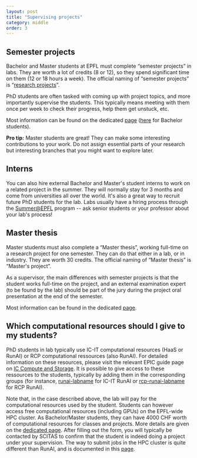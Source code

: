 ```yaml
---
layout: post
title: "Supervising projects"
category: middle
order: 3
---
```


## Semester projects

Bachelor and Master students at EPFL must complete “semester projects” in labs. They are worth a lot of credits (8 or 12), so they spend significant time on them (12 or 18 hours a week). The official naming of “semester projects” is “[research projects](https://staging-edu.epfl.ch/coursebook/en/research-project-in-computer-science-ii-CS-498)”.

PhD students are often tasked with coming up with project topics, and more importantly supervise the students. This typically means meeting with them once per week to check their progress, help them get unstuck, etc.

Most information can be found on the dedicated [page](https://www.epfl.ch/schools/ic/education/master/semester-project-msc/) ([here](https://www.epfl.ch/schools/ic/education/bachelor/semester-project/) for Bachelor students).

**Pro tip:** Master students are great! They can make some interesting contributions to your work. Do not assign essential parts of your research but interesting branches that you might want to explore later.

## Interns

You can also hire external Bachelor and Master's student interns to work on a related project in the summer. They will normally stay for 3 months and come from universities all over the world. It's also a great way to recruit future PhD students for the lab. Labs usually have a hiring process through the [Summer@EPFL](https://summer.epfl.ch/) program -- ask senior students or your professor about your lab's process! 

## Master thesis

Master students must also complete a “Master thesis”, working full-time on a research project for one semester. They can do that either in a lab, or in industry. They are worth 30 credits. The official naming of “Master thesis” is “Master's project”.

As a supervisor, the main differences with semester projects is that the student works full-time on the project, and an external examination expert (to be found by the lab) should be part of the jury during the project oral presentation at the end of the semester.

Most information can be found in the dedicated [page](https://www.epfl.ch/schools/ic/education/master/master-project/).

## Which computational resources should I give to my students?

PhD students in lab typically use IC-IT computational resources (HaaS or RunAI) or RCP computational ressources (also RunAI). For detailed information on these resources, please visit the relevant EPIC guide page on [IC Compute and Storage](https://epic-guide.github.io/middle/ic-compute-storage). It is possible to give access to these ressources to the students, typically by adding them in the corresponding groups (for instance, [runai-labname](https://groups.epfl.ch/#/home/S28631?opentab=members) for IC-IT RunAI or [rcp-runai-labname](https://groups.epfl.ch/#/home/S31619?opentab=members) for RCP RunAI).

Note that, in the case described above, the lab will pay for the computational resources used by the student. 
Students can however access free computational resources (including GPUs) on the EPFL-wide HPC cluster. As Bachelor/Master students, they can have 4000 CHF worth of computational resources for classes and projects. More details are given on the [dedicated page](https://www.epfl.ch/research/facilities/scitas/getting-started/accounts-on-our-facilities/#proj). After filling out the form, you will typically be contacted by SCITAS to confirm that the student is indeed doing a project under your supervision. The way to submit jobs in the HPC cluster is quite different than RunAI, and is documented in this [page](https://scitas-doc.epfl.ch/).

